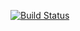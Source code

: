 [![Build Status](http://ip10-0-6-3-c4t5l6mqrfp08ueqn8qg-8080.direct.docker.labs.eazytraining.fr/job/alpinehelloworld/badge/icon)](http://ip10-0-6-3-c4t5l6mqrfp08ueqn8qg-8080.direct.docker.labs.eazytraining.fr/job/alpinehelloworld/)
